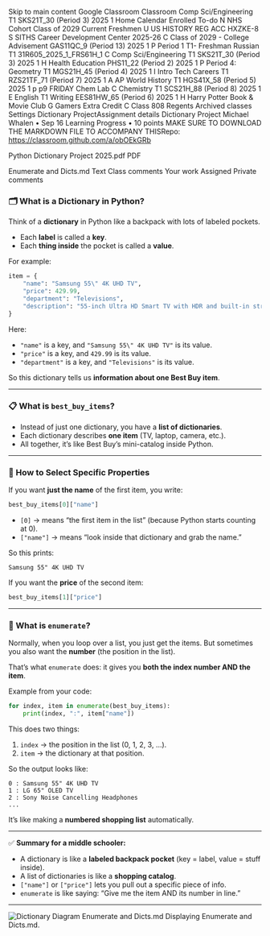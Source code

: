 Skip to main content
Google Classroom
Classroom
Comp Sci/Engineering T1
SKS21T_30 (Period 3) 2025 1
Home
Calendar
Enrolled
To-do
N
NHS Cohort Class of 2029
Current Freshmen
U
US HISTORY REG ACC
HXZKE-8
S
SITHS Career Development Center 2025-26
C
Class of 2029 - College Advisement
GAS11QC_9 (Period 13) 2025 1
P
Period 1 T1- Freshman Russian T1
31R605_2025_1_FRS61H_1
C
Comp Sci/Engineering T1
SKS21T_30 (Period 3) 2025 1
H
Health Education
PHS11_22 (Period 2) 2025 1
P
Period 4: Geometry T1
MGS21H_45 (Period 4) 2025 1
I
Intro Tech Careers T1
RZS21TF_71 (Period 7) 2025 1
A
AP World History T1
HGS41X_58 (Period 5) 2025 1
p
p9 FRIDAY Chem Lab
C
Chemistry T1
SCS21H_88 (Period 8) 2025 1
E
English T1 Writing
EES81HW_65 (Period 6) 2025 1
H
Harry Potter Book & Movie Club
G
Gamers Extra Credit
C
Class 808
Regents
Archived classes
Settings
Dictionary ProjectAssignment details
Dictionary Project
Michael Whalen
•
Sep 16
Learning Progress
•
10 points
MAKE SURE TO DOWNLOAD THE MARKDOWN FILE TO ACCOMPANY THISRepo: https://classroom.github.com/a/obOEkGRb

Python Dictionary Project 2025.pdf
PDF

Enumerate and Dicts.md
Text
Class comments
Your work
Assigned
Private comments
### 🗂 What is a Dictionary in Python?

Think of a **dictionary** in Python like a backpack with lots of labeled pockets.

* Each **label** is called a **key**.
* Each **thing inside** the pocket is called a **value**.

For example:

```python
item = {
    "name": "Samsung 55\" 4K UHD TV",
    "price": 429.99,
    "department": "Televisions",
    "description": "55-inch Ultra HD Smart TV with HDR and built-in streaming apps."
}
```

Here:

* `"name"` is a key, and `"Samsung 55\" 4K UHD TV"` is its value.
* `"price"` is a key, and `429.99` is its value.
* `"department"` is a key, and `"Televisions"` is its value.

So this dictionary tells us **information about one Best Buy item**.

---

### 📋 What is `best_buy_items`?

* Instead of just one dictionary, you have a **list of dictionaries**.
* Each dictionary describes **one item** (TV, laptop, camera, etc.).
* All together, it’s like Best Buy’s mini-catalog inside Python.

---

### 🎯 How to Select Specific Properties

If you want **just the name** of the first item, you write:

```python
best_buy_items[0]["name"]
```

* `[0]` → means “the first item in the list” (because Python starts counting at 0).
* `["name"]` → means “look inside that dictionary and grab the name.”

So this prints:

```
Samsung 55" 4K UHD TV
```

If you want the **price** of the second item:

```python
best_buy_items[1]["price"]
```

---

### 🔢 What is `enumerate`?

Normally, when you loop over a list, you just get the items.
But sometimes you also want the **number** (the position in the list).

That’s what `enumerate` does: it gives you **both the index number AND the item**.

Example from your code:

```python
for index, item in enumerate(best_buy_items):
    print(index, ":", item["name"])
```

This does two things:

1. `index` → the position in the list (0, 1, 2, 3, …).
2. `item` → the dictionary at that position.

So the output looks like:

```
0 : Samsung 55" 4K UHD TV
1 : LG 65" OLED TV
2 : Sony Noise Cancelling Headphones
...
```

It’s like making a **numbered shopping list** automatically.

---

✅ **Summary for a middle schooler:**

* A dictionary is like a **labeled backpack pocket** (key = label, value = stuff inside).
* A list of dictionaries is like a **shopping catalog**.
* `["name"]` or `["price"]` lets you pull out a specific piece of info.
* `enumerate` is like saying: “Give me the item AND its number in line.”

---

![Dictionary Diagram](output.png)
Enumerate and Dicts.md
Displaying Enumerate and Dicts.md.